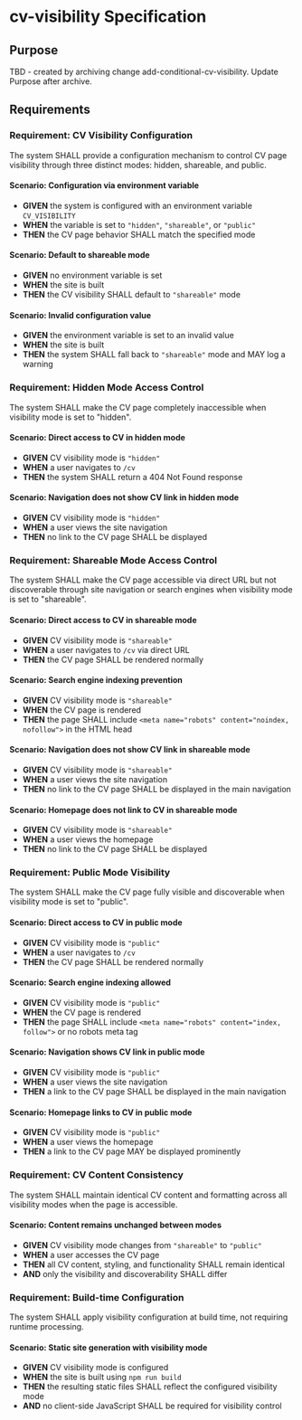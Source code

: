 # cv-visibility Specification

## Purpose
TBD - created by archiving change add-conditional-cv-visibility. Update Purpose after archive.
## Requirements
### Requirement: CV Visibility Configuration
The system SHALL provide a configuration mechanism to control CV page visibility through three distinct modes: hidden, shareable, and public.

#### Scenario: Configuration via environment variable
- **GIVEN** the system is configured with an environment variable `CV_VISIBILITY`
- **WHEN** the variable is set to `"hidden"`, `"shareable"`, or `"public"`
- **THEN** the CV page behavior SHALL match the specified mode

#### Scenario: Default to shareable mode
- **GIVEN** no environment variable is set
- **WHEN** the site is built
- **THEN** the CV visibility SHALL default to `"shareable"` mode

#### Scenario: Invalid configuration value
- **GIVEN** the environment variable is set to an invalid value
- **WHEN** the site is built
- **THEN** the system SHALL fall back to `"shareable"` mode and MAY log a warning

### Requirement: Hidden Mode Access Control
The system SHALL make the CV page completely inaccessible when visibility mode is set to "hidden".

#### Scenario: Direct access to CV in hidden mode
- **GIVEN** CV visibility mode is `"hidden"`
- **WHEN** a user navigates to `/cv`
- **THEN** the system SHALL return a 404 Not Found response

#### Scenario: Navigation does not show CV link in hidden mode
- **GIVEN** CV visibility mode is `"hidden"`
- **WHEN** a user views the site navigation
- **THEN** no link to the CV page SHALL be displayed

### Requirement: Shareable Mode Access Control
The system SHALL make the CV page accessible via direct URL but not discoverable through site navigation or search engines when visibility mode is set to "shareable".

#### Scenario: Direct access to CV in shareable mode
- **GIVEN** CV visibility mode is `"shareable"`
- **WHEN** a user navigates to `/cv` via direct URL
- **THEN** the CV page SHALL be rendered normally

#### Scenario: Search engine indexing prevention
- **GIVEN** CV visibility mode is `"shareable"`
- **WHEN** the CV page is rendered
- **THEN** the page SHALL include `<meta name="robots" content="noindex, nofollow">` in the HTML head

#### Scenario: Navigation does not show CV link in shareable mode
- **GIVEN** CV visibility mode is `"shareable"`
- **WHEN** a user views the site navigation
- **THEN** no link to the CV page SHALL be displayed in the main navigation

#### Scenario: Homepage does not link to CV in shareable mode
- **GIVEN** CV visibility mode is `"shareable"`
- **WHEN** a user views the homepage
- **THEN** no link to the CV page SHALL be displayed

### Requirement: Public Mode Visibility
The system SHALL make the CV page fully visible and discoverable when visibility mode is set to "public".

#### Scenario: Direct access to CV in public mode
- **GIVEN** CV visibility mode is `"public"`
- **WHEN** a user navigates to `/cv`
- **THEN** the CV page SHALL be rendered normally

#### Scenario: Search engine indexing allowed
- **GIVEN** CV visibility mode is `"public"`
- **WHEN** the CV page is rendered
- **THEN** the page SHALL include `<meta name="robots" content="index, follow">` or no robots meta tag

#### Scenario: Navigation shows CV link in public mode
- **GIVEN** CV visibility mode is `"public"`
- **WHEN** a user views the site navigation
- **THEN** a link to the CV page SHALL be displayed in the main navigation

#### Scenario: Homepage links to CV in public mode
- **GIVEN** CV visibility mode is `"public"`
- **WHEN** a user views the homepage
- **THEN** a link to the CV page MAY be displayed prominently

### Requirement: CV Content Consistency
The system SHALL maintain identical CV content and formatting across all visibility modes when the page is accessible.

#### Scenario: Content remains unchanged between modes
- **GIVEN** CV visibility mode changes from `"shareable"` to `"public"`
- **WHEN** a user accesses the CV page
- **THEN** all CV content, styling, and functionality SHALL remain identical
- **AND** only the visibility and discoverability SHALL differ

### Requirement: Build-time Configuration
The system SHALL apply visibility configuration at build time, not requiring runtime processing.

#### Scenario: Static site generation with visibility mode
- **GIVEN** CV visibility mode is configured
- **WHEN** the site is built using `npm run build`
- **THEN** the resulting static files SHALL reflect the configured visibility mode
- **AND** no client-side JavaScript SHALL be required for visibility control

